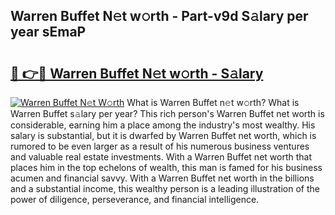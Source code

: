 ## Warren Buffet N𝚎t w𝚘rth - Part-v9d S𝚊lary per year sEmaP

# <h2><a href="http://gc4gmf.nevu.top/?p=Warren+Buffet">🔗 👉🔴 Warren Buffet N𝚎t w𝚘rth - S𝚊lary</a></h2>

[![Warren Buffet N𝚎t W𝚘rth](https://i.imgur.com/Oavwk0R.jpeg)](http://gc4gmf.nevu.top/?p=Warren+Buffet)
What is Warren Buffet n𝚎t w𝚘rth? What is Warren Buffet s𝚊lary per year?
This rich person's Warren Buffet net worth is considerable, earning him a place among the industry's most wealthy. His salary is substantial, but it is dwarfed by Warren Buffet net worth, which is rumored to be even larger as a result of his numerous business ventures and valuable real estate investments. With a Warren Buffet net worth that places him in the top echelons of wealth, this man is famed for his business acumen and financial savvy. With a Warren Buffet net worth in the billions and a substantial income, this wealthy person is a leading illustration of the power of diligence, perseverance, and financial intelligence.
